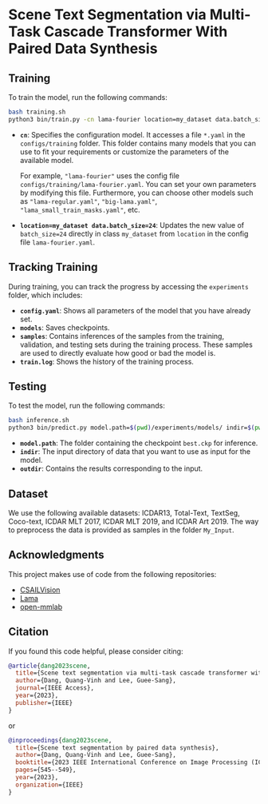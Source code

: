 
# Scene Text Segmentation via Multi-Task Cascade Transformer With Paired Data Synthesis

## Training

To train the model, run the following commands:

```bash
bash training.sh
python3 bin/train.py -cn lama-fourier location=my_dataset data.batch_size=24
```

- **`cn`**: Specifies the configuration model. It accesses a file `*.yaml` in the `configs/training` folder. This folder contains many models that you can use to fit your requirements or customize the parameters of the available model. 

  For example, `"lama-fourier"` uses the config file `configs/training/lama-fourier.yaml`. You can set your own parameters by modifying this file. Furthermore, you can choose other models such as `"lama-regular.yaml"`, `"big-lama.yaml"`, `"lama_small_train_masks.yaml"`, etc.

- **`location=my_dataset data.batch_size=24`**: Updates the new value of `batch_size=24` directly in class `my_dataset` from `location` in the config file `lama-fourier.yaml`.

## Tracking Training

During training, you can track the progress by accessing the `experiments` folder, which includes:

- **`config.yaml`**: Shows all parameters of the model that you have already set.
- **`models`**: Saves checkpoints.
- **`samples`**: Contains inferences of the samples from the training, validation, and testing sets during the training process. These samples are used to directly evaluate how good or bad the model is.
- **`train.log`**: Shows the history of the training process.

## Testing

To test the model, run the following commands:

```bash
bash inference.sh
python3 bin/predict.py model.path=$(pwd)/experiments/models/ indir=$(pwd)/My_Input/ outdir=$(pwd)/SynImg_Results/
```

- **`model.path`**: The folder containing the checkpoint `best.ckp` for inference.
- **`indir`**: The input directory of data that you want to use as input for the model.
- **`outdir`**: Contains the results corresponding to the input.

## Dataset

We use the following available datasets: ICDAR13, Total-Text, TextSeg, Coco-text, ICDAR MLT 2017, ICDAR MLT 2019, and ICDAR Art 2019. The way to preprocess the data is provided as samples in the folder `My_Input`.

## Acknowledgments

This project makes use of code from the following repositories:

- [CSAILVision](https://github.com/CSAILVision/semantic-segmentation-pytorch)
- [Lama](https://github.com/advimman/lama?tab=readme-ov-file)
- [open-mmlab](https://github.com/open-mmlab)

## Citation

If you found this code helpful, please consider citing:

```bibtex
@article{dang2023scene,
  title={Scene text segmentation via multi-task cascade transformer with paired data synthesis},
  author={Dang, Quang-Vinh and Lee, Guee-Sang},
  journal={IEEE Access},
  year={2023},
  publisher={IEEE}
}
```

or

```bibtex
@inproceedings{dang2023scene,
  title={Scene text segmentation by paired data synthesis},
  author={Dang, Quang-Vinh and Lee, Guee-Sang},
  booktitle={2023 IEEE International Conference on Image Processing (ICIP)},
  pages={545--549},
  year={2023},
  organization={IEEE}
}
```
